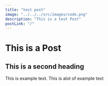 ```yaml
---
title: "test post"
image: "../../../src/images/code.png"
description: "This is a test Post"
postLink: "/"
---
```


# This is a Post

## This is a second heading

This is example text. This is alot of example text

